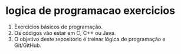 # logica de programacao exercicios
1. Exercicios básicos de programação.
2. Os códigos vão estar em C, C++ ou Java.
3. O objetivo deste repositório é treinar lógica de programação e Git/GitHub.
